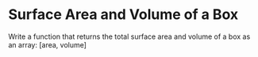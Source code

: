 # Surface Area and Volume of a Box


Write a function that returns the total surface area and volume of a box as an array: [area, volume]